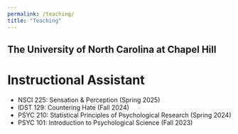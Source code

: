```yaml
---
permalink: /teaching/
title: "Teaching"
---
```

## The University of North Carolina at Chapel Hill
# Instructional Assistant
- NSCI 225: Sensation & Perception (Spring 2025)
- IDST 129: Countering Hate (Fall 2024)
- PSYC 210: Statistical Principles of Psychological Research (Spring 2024)
- PSYC 101: Introduction to Psychological Science (Fall 2023)

